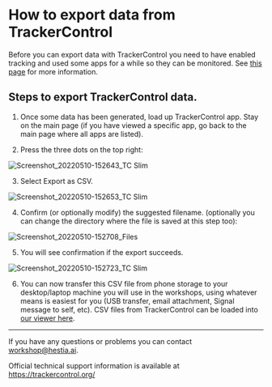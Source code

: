 # How to export data from TrackerControl

Before you can export data with TrackerControl you need to have enabled tracking and used some apps for a while so they can be monitored. See [this page](https://github.com/hestiaAI/data-catalog/blob/main/workshop/install-and-enable-trackercontrol.md) for more information.

## Steps to export TrackerControl data.

1. Once some data has been generated, load up TrackerControl app. Stay on the main page (if you have viewed a specific app, go back to the main page where all apps are listed).

2. Press the three dots on the top right:

![Screenshot_20220510-152643_TC Slim](https://user-images.githubusercontent.com/1473244/167659210-758efce6-7fe4-4e07-b3d0-c98deb3ba6e4.jpg)

3. Select Export as CSV.

![Screenshot_20220510-152653_TC Slim](https://user-images.githubusercontent.com/1473244/167659281-a1286b22-7bae-4397-8136-3269932b34bf.jpg)

4. Confirm (or optionally modify) the suggested filename. (optionally you can change the directory where the file is saved at this step too):

![Screenshot_20220510-152708_Files](https://user-images.githubusercontent.com/1473244/167659411-a6b8ea19-e2ef-47c6-a19b-749ca3f6bc75.jpg)

5. You will see confirmation if the export succeeds.

![Screenshot_20220510-152723_TC Slim](https://user-images.githubusercontent.com/1473244/167659472-bd5de113-5fbf-4089-a8ce-4558d27cd367.jpg)

6. You can now transfer this CSV file from phone storage to your desktop/laptop machine you will use in the workshops, using whatever means is easiest for you (USB transfer, email attachment, Signal message to self, etc). CSV files from TrackerControl can be loaded into [our viewer here](https://experiences.hestialabs.org/tracker-control#load-data).

--- 

If you have any questions or problems you can contact workshop@hestia.ai.

Official technical support information is available at https://trackercontrol.org/
